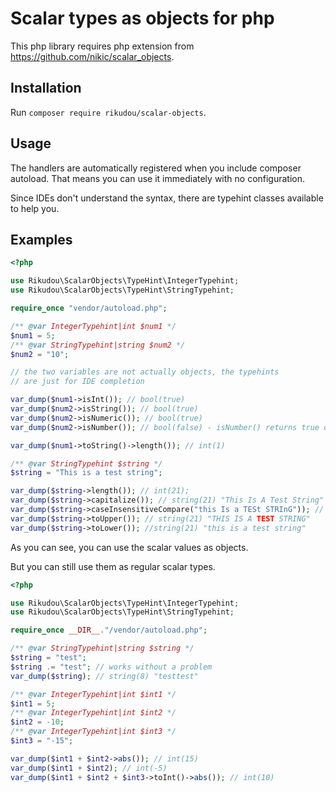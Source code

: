 # Scalar types as objects for php

This php library requires php extension from <https://github.com/nikic/scalar_objects>.

## Installation

Run `composer require rikudou/scalar-objects`.

## Usage

The handlers are automatically registered when you include composer
autoload. That means you can use it immediately with no configuration.

Since IDEs don't understand the syntax, there are typehint classes
available to help you.

## Examples
```php
<?php

use Rikudou\ScalarObjects\TypeHint\IntegerTypehint;
use Rikudou\ScalarObjects\TypeHint\StringTypehint;

require_once "vendor/autoload.php";

/** @var IntegerTypehint|int $num1 */
$num1 = 5;
/** @var StringTypehint|string $num2 */
$num2 = "10";

// the two variables are not actually objects, the typehints
// are just for IDE completion

var_dump($num1->isInt()); // bool(true)
var_dump($num2->isString()); // bool(true)
var_dump($num2->isNumeric()); // bool(true)
var_dump($num2->isNumber()); // bool(false) - isNumber() returns true only for int and float

var_dump($num1->toString()->length()); // int(1)

/** @var StringTypehint $string */
$string = "This is a test string";

var_dump($string->length()); // int(21);
var_dump($string->capitalize()); // string(21) "This Is A Test String"
var_dump($string->caseInsensitiveCompare("this Is a TESt STRInG")); // int(0)
var_dump($string->toUpper()); // string(21) "THIS IS A TEST STRING"
var_dump($string->toLower()); //string(21) "this is a test string"

```

As you can see, you can use the scalar values as objects.

But you can still use them as regular scalar types.

```php
<?php

use Rikudou\ScalarObjects\TypeHint\IntegerTypehint;
use Rikudou\ScalarObjects\TypeHint\StringTypehint;

require_once __DIR__."/vendor/autoload.php";

/** @var StringTypehint|string $string */
$string = "test";
$string .= "test"; // works without a problem
var_dump($string); // string(8) "testtest"

/** @var IntegerTypehint|int $int1 */
$int1 = 5;
/** @var IntegerTypehint|int $int2 */
$int2 = -10;
/** @var IntegerTypehint|int $int3 */
$int3 = "-15";

var_dump($int1 + $int2->abs()); // int(15)
var_dump($int1 + $int2); // int(-5)
var_dump($int1 + $int2 + $int3->toInt()->abs()); // int(10)

```

